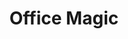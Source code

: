 ---
layout: workshop
title: Office Magic
slogan: Mit Excel / LibreOffice Daten analysieren und visualisieren 
text_short: >
    Kampagnen, ob gegen Klimawandel oder Steuerflucht, gewinnen durch Datenanalysen neue Argumente für ihre Ziele. Bei 
    Office Magic lernst du praktische Formeln und ihre Anwendungen kennen, um deine Arbeitsabläufe zu vereinfachen, 
    Ergebnisse schnell zu visualisieren und kritisch zu hinterfragen.
text_long: >
    Kampagnen, ob gegen Klimawandel oder Steuerflucht, gewinnen durch Datenanalysen neue Argumente für ihre Ziele. 
    Bei Office Magic lernst du praktische Formeln und ihre Anwendungen kennen, um deine Arbeitsabläufe zu vereinfachen, 
    Ergebnisse zu visualisieren und kritisch zu hinterfragen.<br /><br /> 
    Tabellen sind täglicher Begleiter der Projektplanung, Analyse & Recherche. Bei Office Magic lernst du nützliche 
    Funktionen praxisorientiert anzuwenden, bspw. Tabellen aus Webseiten zu importieren. Erhobene Umfragedaten lassen 
    sich über die Pivot-Funktion einfach analysieren und visualisieren. Das spart Zeit und hilft schlagkräftige 
    Argumente für deine Themen zu finden.
tags:
    - Excel / LibreOffice
    - Pivot-Tabelle
    - Datenanalyse
goal_disclaimer: "In diesem Workshop lernst du:"
learning_goals:
    - wichtige Schritte und ein strukturiertes Vorgehen in der Datenanalyse kennen - mit einem Office Programm,
    - dich kritisch mit deinen Daten auseinanderzusetzen und die richtigen Fragen zur Kontrolle deiner Thesen zu stellen,
    - wie du dir mit Pivot-Tabellen und einfachen Formeln einen schnellen Überblick über größere Datensätze verschaffst, 
    - wie du mit Tabellenprogrammen einfache Visualisierungen für Blogs und Berichte erstellst,
    - wie du dir selbst helfen kannst, wenn dein Office-Programm einen Fehler ausspuckt.
image:
  src: /files/workshops/excel-magic.jpg
  license: 
trainer:
   - Helene Hahn
   - Moritz Neujeffski
curriculum:
    course:
        -
            name: Begrüßung und Kennenlernen
        -
            name: "Getting started: Daten in Tabellen analysieren"
            content:
                - Einführung in die Datenanalyse
                - Data Pipeline und was man beim Umgang mit Daten beachten sollte
                - Übersicht über Datenformate und strukturierte Daten
        -
            name: "Hands on: Daten säubern & sich einen Überblick verschaffen"
            content:
                - Datensätze einlesen und formatieren
                - Formeln, die bei der Datensäuberung helfen
                - Outlier mit bedingten Formatierungen finden
                - verschiedene Datenquellen miteinander verknüpfen
        - 
            name: "Hands on: Analysen mit Pivot-Tabellen"
            content:
                - "Basic Statistics: Von Korrelationen, Standardfehlern, und Konfidenzintervallen"
                - "Pivot-Tabellen: Funktionen und Formeln"
                - Teilergebnisse erstellen
                - Ergebnisse richtig interpretieren und hinterfragen
        -
            name: "Hands on: Einfache Datenvisualisierungen"
            content:
                -  was eine gute Datenvisualisierung ausmacht
                -  Kuchen-, Balken- und Liniendiagramme richtig einsetzen
                -  einfache Visualisierungen selbst erstellen
                -  Vorstellung und Besprechung der Visualisierungen
        - 
            name: Hilfe zur Selbsthilfe
            content:
                - Fehlermeldungen selbst beheben
                - Übersicht über hilfreiche AddIns für Excel und LibreOffice
                - hilfreiche Links
        -
            name: "Letzte Worte: Feedback, Ausklang und Kaffee"
prequisites:
    - Keine Vorkenntnisse notwendig
    - Laptop (kann von uns auf Wunsch bereitgestellt werden)
    - "OpenOffice / LibreOffice / Excel / Google-Spreadsheets (genaue Angaben werden im Vorfeld kommuniziert)"
ressources:
    - 'Daten säubern in Google Sheets, Datenschule, 2017'
    - '<a href="https://www.oreilly.de/buecher/120211/9783897219595-datenanalyse-von-kopf-bis-fu%C3%9F.html">Datenanalyse von Kopf bis Fuß</a>, O’Reilly, 2010'
    - '<a href="https://de.excel-translator.de/funktionen/">Der Formelübersetzer für Excel</a>, Mourad Louha, 2018'
    - '<a href="https://datavizcatalogue.com/">Katalog für Datenvisualisierungen</a>, Severino Ribecca, 2018'
    - '<a href="https://visualisingadvocacy.org/">Visualising data for advocacy</a>, Tactical Technology Collective, 2014'
duration: 5 Stunden
costs: 600 Euro
suitable_for: 
    - Projektteams aus gemeinnützigen Organisationen
    - Einzelpersonen
lang: de
---